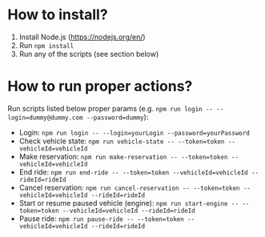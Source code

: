 # How to install?
1. Install Node.js (https://nodejs.org/en/)
2. Run `npm install`
3. Run any of the scripts (see section below)

# How to run proper actions?
Run scripts listed below proper params (e.g. `npm run login -- --login=dummy@dummy.com --password=dummy`):

* Login:
`npm run login -- --login=yourLogin --password=yourPassword`
* Check vehicle state:
`npm run vehicle-state -- --token=token --vehicleId=vehicleId`
* Make reservation:
`npm run make-reservation -- --token=token --vehicleId=vehicleId`
* End ride:
`npm run end-ride -- --token=token --vehicleId=vehicleId --rideId=rideId`
* Cancel reservation:
`npm run cancel-reservation -- --token=token --vehicleId=vehicleId --rideId=rideId`
* Start or resume paused vehicle (engine):
`npm run start-engine -- --token=token --vehicleId=vehicleId --rideId=rideId`
* Pause ride:
`npm run pause-ride -- --token=token --vehicleId=vehicleId --rideId=rideId`